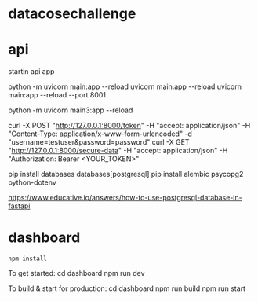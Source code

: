 # datacosechallenge

# api

startin api app

python -m uvicorn main:app --reload
uvicorn main:app --reload
uvicorn main:app --reload --port 8001

python -m uvicorn main3:app --reload

curl -X POST "http://127.0.0.1:8000/token" -H "accept: application/json" -H "Content-Type: application/x-www-form-urlencoded" -d "username=testuser&password=password"
curl -X GET "http://127.0.0.1:8000/secure-data" -H "accept: application/json" -H "Authorization: Bearer <YOUR_TOKEN>"


pip install databases databases[postgresql]
pip install alembic psycopg2 python-dotenv

https://www.educative.io/answers/how-to-use-postgresql-database-in-fastapi




# dashboard

	npm install

  To get started:
	cd dashboard
	npm run dev

  To build & start for production:
	cd dashboard
	npm run build
	npm run start
